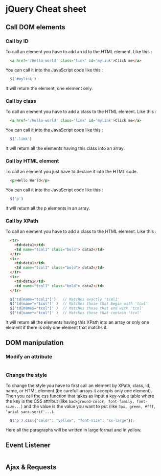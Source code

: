 # jQuery Cheat sheet


## Call DOM elements
### Call by ID
To call an element you have to add an id to the HTML element. Like this :
```html
  <a href='/hello-world' class='link' id='mylink'>Click me</a>
```
You can call it into the JavaScript code like this :
```js
  $('#mylink')
```
It will return the element, one element only.

### Call by class
To call an element you have to add a class to the HTML element. Like this :
```html
  <a href='/hello-world' class='link' id='mylink'>Click me</a>
```
You can call it into the JavaScript code like this :
```js
  $('.link')
```
It will return all the elements having this class into an array.

### Call by HTML element
To call an element you just have to declare it into the HTML code.
```html
  <p>Hello World</p>
```
You can call it into the JavaScript code like this :
```js
  $('p')
```
It will return all the p elements in an array.

### Call by XPath
To call an element you have to add a class to the HTML element. Like this :
```html
  <tr>
    <td>data1</td>
    <td name="tcol1" class="bold"> data2</td>
  </tr>
  <tr>
    <td>data1</td>
    <td name="tcol1" class="bold"> data2</td>
  </tr>
  <tr>
    <td>data1</td>
    <td name="tcol1" class="bold"> data2</td>
  </tr>
```
```js
  $('td[name="tcol1"]')   // Matches exactly 'tcol1'
  $('td[name^="tcol"]' )  // Matches those that begin with 'tcol'
  $('td[name$="tcol"]' )  // Matches those that end with 'tcol'
  $('td[name*="tcol"]' )  // Matches those that contain 'tcol'
```
It will return all the elements having this XPath into an array or only one element if there is only one element that matchs it.

## DOM manipulation
### Modify an attribute
```js

```

### Change the style
To change the style you have to first call an element by XPath, class, id, name, or HTML element (be carefull arrays it accepts only one element). Then you call the css function that takes as input a key-value table where the key is the CSS attribut (like `background-color, font-family, font-size...`) and the value is the value you want to put (like `3px, green, #fff, 'arial sans-serif'...`).
```js
  $('p').css({"color": "yellow", "font-size": "xx-large"});
```
Here all the paragraphs will be written in large format and in yellow.

## Event Listener


```js

```


## Ajax & Requests


```js

```
